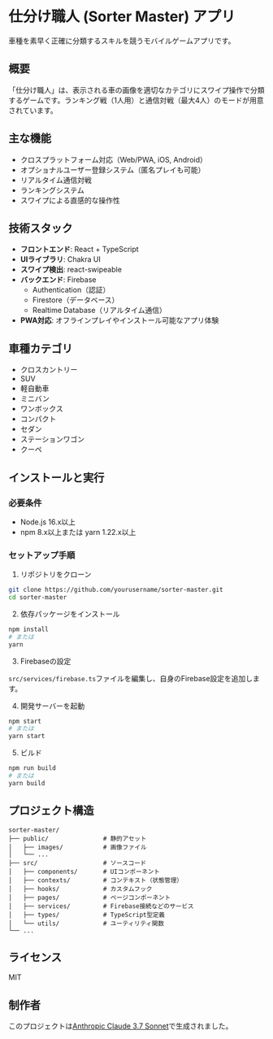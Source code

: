 # 仕分け職人 (Sorter Master) アプリ

車種を素早く正確に分類するスキルを競うモバイルゲームアプリです。

## 概要

「仕分け職人」は、表示される車の画像を適切なカテゴリにスワイプ操作で分類するゲームです。ランキング戦（1人用）と通信対戦（最大4人）のモードが用意されています。

## 主な機能

- クロスプラットフォーム対応（Web/PWA, iOS, Android）
- オプショナルユーザー登録システム（匿名プレイも可能）
- リアルタイム通信対戦
- ランキングシステム
- スワイプによる直感的な操作性

## 技術スタック

- **フロントエンド**: React + TypeScript
- **UIライブラリ**: Chakra UI
- **スワイプ検出**: react-swipeable
- **バックエンド**: Firebase
  - Authentication（認証）
  - Firestore（データベース）
  - Realtime Database（リアルタイム通信）
- **PWA対応**: オフラインプレイやインストール可能なアプリ体験

## 車種カテゴリ

- クロスカントリー
- SUV
- 軽自動車
- ミニバン
- ワンボックス
- コンパクト
- セダン
- ステーションワゴン
- クーペ

## インストールと実行

### 必要条件

- Node.js 16.x以上
- npm 8.x以上または yarn 1.22.x以上

### セットアップ手順

1. リポジトリをクローン

```bash
git clone https://github.com/yourusername/sorter-master.git
cd sorter-master
```

2. 依存パッケージをインストール

```bash
npm install
# または
yarn
```

3. Firebaseの設定

`src/services/firebase.ts`ファイルを編集し、自身のFirebase設定を追加します。

4. 開発サーバーを起動

```bash
npm start
# または
yarn start
```

5. ビルド

```bash
npm run build
# または
yarn build
```

## プロジェクト構造

```
sorter-master/
├── public/               # 静的アセット
│   ├── images/           # 画像ファイル
│   └── ...
├── src/                  # ソースコード
│   ├── components/       # UIコンポーネント
│   ├── contexts/         # コンテキスト（状態管理）
│   ├── hooks/            # カスタムフック
│   ├── pages/            # ページコンポーネント
│   ├── services/         # Firebase接続などのサービス
│   ├── types/            # TypeScript型定義
│   └── utils/            # ユーティリティ関数
└── ...
```

## ライセンス

MIT

## 制作者

このプロジェクトは[Anthropic Claude 3.7 Sonnet](https://www.anthropic.com/claude)で生成されました。

